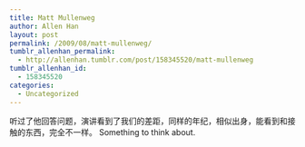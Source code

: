 ```yaml
---
title: Matt Mullenweg
author: Allen Han
layout: post
permalink: /2009/08/matt-mullenweg/
tumblr_allenhan_permalink:
  - http://allenhan.tumblr.com/post/158345520/matt-mullenweg
tumblr_allenhan_id:
  - 158345520
categories:
  - Uncategorized
---
```

听过了他回答问题，演讲看到了我们的差距，同样的年纪，相似出身，能看到和接触的东西，完全不一样。 Something to think about.
